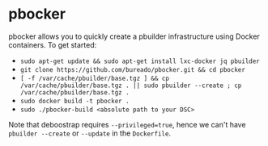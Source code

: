 pbocker
=======

pbocker allows you to quickly create a pbuilder infrastructure using Docker containers. To get started:

* `sudo apt-get update && sudo apt-get install lxc-docker jq pbuilder`
* `git clone https://github.com/bureado/pbocker.git && cd pbocker`
* `[ -f /var/cache/pbuilder/base.tgz ] && cp /var/cache/pbuilder/base.tgz . || sudo pbuilder --create ; cp /var/cache/pbuilder/base.tgz .`
* `sudo docker build -t pbocker .`
* `sudo ./pbocker-build <absolute path to your DSC>`

Note that deboostrap requires `--privileged=true`, hence we can't have `pbuilder --create` or `--update` in the `Dockerfile`.

